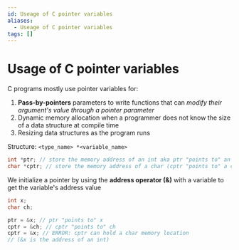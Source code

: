 ```yaml
---
id: Useage of C pointer variables
aliases:
  - Useage of C pointer variables
tags: []
---
```


# Usage of C pointer variables

C programs mostly use pointer variables for:

1. **Pass-by-pointers** parameters to write functions that can _modify their argument's value through a pointer parameter_
2. Dynamic memory allocation when a programmer does not know the size of a data structure at compile time
3. Resizing data structures as the program runs

Structure: `<type_name> *<variable_name>`

```c
int *ptr; // store the memory address of an int aka ptr "points to" an int
char *cptr; // store the memory address of a char (cptr "points to" a char)
```

We initialize a pointer by using the **address operator (&)** with a variable to get the variable's address value

```c
int x;
char ch;

ptr = &x; // ptr "points to" x
cptr = &ch; // cptr "points to" ch
cptr = &x; // ERROR: cptr can hold a char memory location
// (&x is the address of an int)
```
